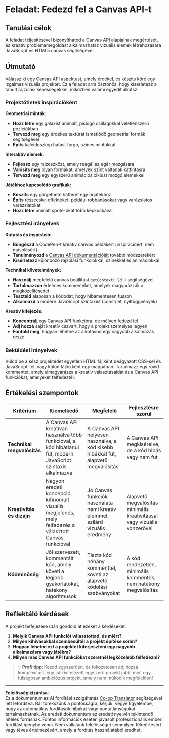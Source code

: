 <!--
CO_OP_TRANSLATOR_METADATA:
{
  "original_hash": "87cd43afe5b69dbbffb5c4b209ea6791",
  "translation_date": "2025-10-24T20:31:41+00:00",
  "source_file": "6-space-game/2-drawing-to-canvas/assignment.md",
  "language_code": "hu"
}
-->
# Feladat: Fedezd fel a Canvas API-t

## Tanulási célok

A feladat teljesítésével bizonyíthatod a Canvas API alapjainak megértését, és kreatív problémamegoldást alkalmazhatsz vizuális elemek létrehozására JavaScript és HTML5 canvas segítségével.

## Útmutató

Válassz ki egy Canvas API aspektust, amely érdekel, és készíts köré egy izgalmas vizuális projektet. Ez a feladat arra ösztönöz, hogy kísérletezz a tanult rajzolási képességekkel, miközben valami egyedit alkotsz.

### Projektötletek inspirációként

**Geometriai minták:**
- **Hozz létre** egy galaxist animált, pislogó csillagokkal véletlenszerű pozíciókban
- **Tervezd meg** egy érdekes textúrát ismétlődő geometriai formák segítségével
- **Építs** kaleidoszkóp hatást forgó, színes mintákkal

**Interaktív elemek:**
- **Fejlessz** egy rajzeszközt, amely reagál az egér mozgására
- **Valósíts meg** olyan formákat, amelyek színt váltanak kattintásra
- **Tervezd meg** egy egyszerű animációs ciklust mozgó elemekkel

**Játékhoz kapcsolódó grafikák:**
- **Készíts** egy görgethető hátteret egy űrjátékhoz
- **Építs** részecske-effekteket, például robbanásokat vagy varázslatos varázslatokat
- **Hozz létre** animált sprite-okat több képkockával

### Fejlesztési irányelvek

**Kutatás és inspiráció:**
- **Böngészd** a CodePen-t kreatív canvas példákért (inspirációért, nem másolásért)
- **Tanulmányozd** a [Canvas API dokumentációját](https://developer.mozilla.org/docs/Web/API/Canvas_API) további módszerekért
- **Kísérletezz** különböző rajzolási funkciókkal, színekkel és animációkkal

**Technikai követelmények:**
- **Használj** megfelelő canvas beállítást `getContext('2d')` segítségével
- **Tartalmazzon** értelmes kommenteket, amelyek magyarázzák a megközelítésedet
- **Teszteld** alaposan a kódodat, hogy hibamentesen fusson
- **Alkalmazd** a modern JavaScript szintaxist (const/let, nyílfüggvények)

**Kreatív kifejezés:**
- **Koncentrálj** egy Canvas API funkcióra, de mélyen fedezd fel
- **Adj hozzá** saját kreatív csavart, hogy a projekt személyes legyen
- **Fontold meg**, hogyan lehetne az alkotásod egy nagyobb alkalmazás része

### Beküldési irányelvek

Küldd be a kész projektedet egyetlen HTML fájlként beágyazott CSS-sel és JavaScript-tel, vagy külön fájlokként egy mappában. Tartalmazz egy rövid kommentet, amely elmagyarázza a kreatív választásaidat és a Canvas API funkciókat, amelyeket felfedeztél.

## Értékelési szempontok

| Kritérium | Kiemelkedő | Megfelelő | Fejlesztésre szorul |
|----------|-----------|----------|-------------------|
| **Technikai megvalósítás** | A Canvas API kreatívan használva több funkcióval, a kód hibátlanul fut, modern JavaScript szintaxis alkalmazva | A Canvas API helyesen használva, a kód kisebb hibákkal fut, alapvető megvalósítás | A Canvas API megkísérelve, de a kód hibás vagy nem fut |
| **Kreativitás és dizájn** | Nagyon eredeti koncepció, kifinomult vizuális megjelenés, mély felfedezés a választott Canvas funkcióval | Jó Canvas funkciók használata némi kreatív elemmel, szilárd vizuális eredmény | Alapvető megvalósítás minimális kreativitással vagy vizuális vonzerővel |
| **Kódminőség** | Jól szervezett, kommentált kód, amely követi a legjobb gyakorlatokat, hatékony algoritmusok | Tiszta kód néhány kommenttel, követi az alapvető kódolási szabványokat | A kód rendezetlen, minimális kommentek, nem hatékony megvalósítás |

## Reflektáló kérdések

A projekt befejezése után gondold át ezeket a kérdéseket:

1. **Melyik Canvas API funkciót választottad, és miért?**
2. **Milyen kihívásokkal szembesültél a projekt építése során?**
3. **Hogyan lehetne ezt a projektet kiterjeszteni egy nagyobb alkalmazásra vagy játékra?**
4. **Milyen más Canvas API funkciókat szeretnél legközelebb felfedezni?**

> 💡 **Profi tipp**: Kezdd egyszerűen, és fokozatosan adj hozzá komplexitást. Egy jól kivitelezett egyszerű projekt jobb, mint egy túlságosan ambiciózus projekt, amely nem működik megfelelően!

---

**Felelősség kizárása**:  
Ez a dokumentum az AI fordítási szolgáltatás [Co-op Translator](https://github.com/Azure/co-op-translator) segítségével lett lefordítva. Bár törekszünk a pontosságra, kérjük, vegye figyelembe, hogy az automatikus fordítások hibákat vagy pontatlanságokat tartalmazhatnak. Az eredeti dokumentum az eredeti nyelvén tekintendő hiteles forrásnak. Fontos információk esetén javasolt professzionális emberi fordítást igénybe venni. Nem vállalunk felelősséget semmilyen félreértésért vagy téves értelmezésért, amely a fordítás használatából eredhet.